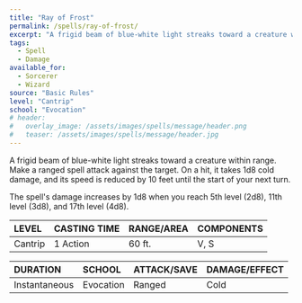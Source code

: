 ```yaml
---
title: "Ray of Frost"
permalink: /spells/ray-of-frost/
excerpt: "A frigid beam of blue-white light streaks toward a creature within range."
tags:
  - Spell
  - Damage
available_for:
  - Sorcerer
  - Wizard
source: "Basic Rules"
level: "Cantrip"
school: "Evocation"
# header:
#   overlay_image: /assets/images/spells/message/header.png
#   teaser: /assets/images/spells/message/header.jpg
---
```


A frigid beam of blue-white light streaks toward a creature within range. Make a ranged spell attack against the target. On a hit, it takes 1d8 cold damage, and its speed is reduced by 10 feet until the start of your next turn.

The spell's damage increases by 1d8 when you reach 5th level (2d8), 11th level (3d8), and 17th level (4d8).

| LEVEL          | CASTING TIME   | RANGE/AREA     | COMPONENTS     |
| :------------- | :------------- | :------------- | :------------- |
| Cantrip        | 1 Action       | 60 ft.         | V, S           |

| DURATION       | SCHOOL         | ATTACK/SAVE    | DAMAGE/EFFECT  |
| :------------- | :------------- | :------------- | :------------- |
| Instantaneous  | Evocation      | Ranged         | Cold           |
